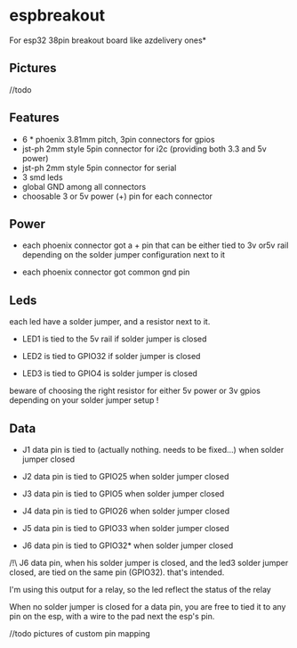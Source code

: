 # espbreakout

For esp32 38pin breakout board like azdelivery ones*

## Pictures

//todo

## Features

- 6 * phoenix 3.81mm pitch, 3pin connectors for gpios
- jst-ph 2mm style 5pin connector for i2c (providing both 3.3 and 5v power)
- jst-ph 2mm style 5pin connector for serial
- 3 smd leds
- global GND among all connectors
- choosable 3 or 5v power (+) pin for each connector

## Power

- each phoenix connector got a + pin that can be either tied to 3v or5v rail depending on the solder jumper configuration next to it

- each phoenix connector got common gnd pin

## Leds

each led have a solder jumper, and a resistor next to it.

- LED1 is tied to the 5v rail if solder jumper is closed

- LED2 is tied to GPIO32 if solder jumper is closed

- LED3 is tied to GPIO4 is solder jumper is closed

beware of choosing the right resistor for either 5v power or 3v gpios depending on your solder jumper setup !

## Data

- J1 data pin is tied to (actually nothing. needs to be fixed...) when solder jumper closed

- J2 data pin is tied to GPIO25 when solder jumper closed

- J3 data pin is tied to GPIO5 when solder jumper closed

- J4 data pin is tied to GPIO26 when solder jumper closed

- J5 data pin is tied to GPIO33 when solder jumper closed

- J6 data pin is tied to GPIO32* when solder jumper closed

/!\ J6 data pin, when his solder jumper is closed, and the led3 solder jumper closed, are tied on the same pin (GPIO32). that's intended.

I'm using this output for a relay, so the led reflect the status of the relay

When no solder jumper is closed for a data pin, you are free to tied it to any pin on the esp, with a wire to the pad next the esp's pin.

//todo pictures of custom pin mapping


